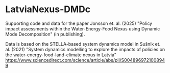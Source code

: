 # LatviaNexus-DMDc
Supporting code and data for the paper Jonsson et. al. (2025) "Policy impact assessments within the Water-Energy-Food Nexus using Dynamic Mode Decomposition" (in publishing).

Data is based on the STELLA-based system dynamics model in Sušnik et. al. (2021) "System dynamics modelling to explore the impacts of policies on the water-energy-food-land-climate nexus in Latvia" https://www.sciencedirect.com/science/article/abs/pii/S0048969721008949
